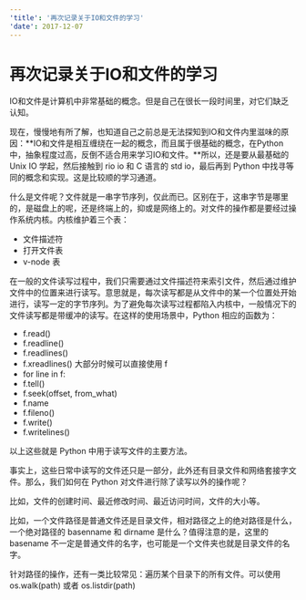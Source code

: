 ```yaml
---
'title': '再次记录关于IO和文件的学习'
'date': 2017-12-07
---
```

# 再次记录关于IO和文件的学习

IO和文件是计算机中非常基础的概念。但是自己在很长一段时间里，对它们缺乏认知。

现在，慢慢地有所了解，也知道自己之前总是无法探知到IO和文件内里滋味的原因：**IO和文件是相互缠绕在一起的概念，而且属于很基础的概念，在Python中，抽象程度过高，反倒不适合用来学习IO和文件。**所以，还是要从最基础的 Unix IO 学起，然后接触到 rio io 和 C 语言的 std io，最后再到 Python 中找寻等同的概念和实现。这是比较顺的学习通道。

什么是文件呢？文件就是一串字节序列，仅此而已。区别在于，这串字节是哪里的，是磁盘上的呢，还是终端上的，抑或是网络上的。对文件的操作都是要经过操作系统内核。内核维护着三个表：
- 文件描述符
- 打开文件表
- v-node 表

在一般的文件读写过程中，我们只需要通过文件描述符来索引文件，然后通过维护文件中的位置来进行读写。意思就是，每次读写都是从文件中的某一个位置处开始进行，读写一定的字节序列。为了避免每次读写过程都陷入内核中，一般情况下的文件读写都是带缓冲的读写。在这样的使用场景中，Python 相应的函数为：
- f.read()
- f.readline() 
- f.readlines()
- f.xreadlines() 大部分时候可以直接使用 f
- for line in f:
- f.tell()
- f.seek(offset, from\_what)
- f.name
- f.fileno()
- f.write()
- f.writelines()

以上这些就是 Python 中用于读写文件的主要方法。

事实上，这些日常中读写的文件还只是一部分，此外还有目录文件和网络套接字文件。那么，我们如何在 Python 对文件进行除了读写以外的操作呢？

比如，文件的创建时间、最近修改时间、最近访问时间，文件的大小等。

比如，一个文件路径是普通文件还是目录文件，相对路径之上的绝对路径是什么，一个绝对路径的 basenname 和 dirname 是什么？值得注意的是，这里的 basename 不一定是普通文件的名字，也可能是一个文件夹也就是目录文件的名字。

针对路径的操作，还有一类比较常见：遍历某个目录下的所有文件。可以使用 os.walk(path)  或者 os.listdir(path)